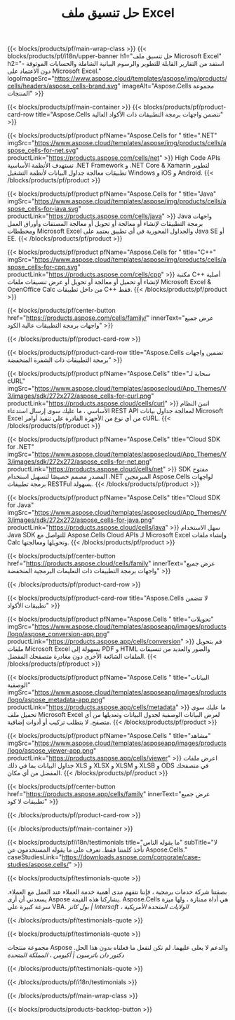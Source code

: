 ﻿---
title: حل تنسيق ملف Excel
weight: 7730
url: /ar/
description: قم بإنشاء تطبيقات معالجة ملفات Excel باستخدام High Code أو Low Code APIs أو No Code Apps لعرض فحص المقارنة أو تحويل ملفات Excel.
---
{{< blocks/products/pf/main-wrap-class >}}
{{< blocks/products/pf/i18n/upper-banner h1="حل تنسيق ملف Microsoft Excel" h2="استفد من التقارير القابلة للتطوير والرسوم البيانية الشاملة والحسابات الموثوقة - دون الاعتماد على Microsoft Excel." logoImageSrc="https://www.aspose.cloud/templates/aspose/img/products/cells/headers/aspose_cells-brand.svg" imageAlt="Aspose.Cells مجموعة المنتجات" >}}

{{< blocks/products/pf/main-container >}}
{{< blocks/products/pf/product-card-row title="Aspose.Cells تتضمن واجهات برمجة التطبيقات ذات الأكواد العالية" >}}

{{< blocks/products/pf/product pfName="Aspose.Cells for " title=".NET" imgSrc="https://www.aspose.cloud/templates/aspose/img/products/cells/aspose_cells-for-net.svg" productLink="https://products.aspose.com/cells/net" >}}
High Code APIs تستهدف الأنظمة الأساسية .NET Framework و .NET Core & Xamarin لتطوير تطبيقات معالجة جداول البيانات لأنظمة التشغيل Windows و iOS و Android.
{{< /blocks/products/pf/product >}}

{{< blocks/products/pf/product pfName="Aspose.Cells for " title="Java" imgSrc="https://www.aspose.cloud/templates/aspose/img/products/cells/aspose_cells-for-java.svg" productLink="https://products.aspose.com/cells/java" >}}
Java واجهات برمجة التطبيقات لإنشاء أو معالجة أو تحويل أو معالجة المصنفات وأوراق العمل ومخططات Microsoft Excel والجداول المحورية في أي تطبيق يعتمد على Java SE أو EE.
{{< /blocks/products/pf/product >}}

{{< blocks/products/pf/product pfName="Aspose.Cells for " title="C++" imgSrc="https://www.aspose.cloud/templates/aspose/img/products/cells/aspose_cells-for-cpp.svg" productLink="https://products.aspose.com/cells/cpp" >}}
مكتبة C++ أصلية لإنشاء أو تحميل أو معالجة أو تحويل أو عرض تنسيقات ملفات Microsoft Excel & OpenOffice Calc من داخل تطبيقات C++ فقط.
{{< /blocks/products/pf/product >}}

{{< blocks/products/pf/center-button href="https://products.aspose.com/cells/family/" innerText="عرض جميع واجهات برمجة التطبيقات عالية الكود" >}}

{{< /blocks/products/pf/product-card-row >}}

{{< blocks/products/pf/product-card-row title="Aspose.Cells تضمين واجهات برمجة التطبيقات ذات الشفرة المنخفضة" >}}

{{< blocks/products/pf/product pfName="Aspose.Cells" title="سحابة لـ cURL" imgSrc="https://www.aspose.cloud/templates/asposecloud/App_Themes/V3/images/sdk/272x272/aspose_cells-for-curl.png" productLink="https://products.aspose.cloud/cells/curl" >}}
انسَ النظام الأساسي ، ما عليك سوى إرسال استدعاء REST API لمعالجة جداول بيانات Microsoft Excel من أي نوع من الأجهزة القادرة على تنفيذ أوامر cURL.
{{< /blocks/products/pf/product >}}

{{< blocks/products/pf/product pfName="Aspose.Cells" title="Cloud SDK for .NET" imgSrc="https://www.aspose.cloud/templates/asposecloud/App_Themes/V3/images/sdk/272x272/aspose_cells-for-net.png" productLink="https://products.aspose.cloud/cells/net" >}}
SDK مفتوح المصدر مصمم خصيصًا لتسهيل استخدام .NET المبرمجين Aspose.Cells لواجهات برمجة تطبيقات RESTFul بسهولة.
{{< /blocks/products/pf/product >}}

{{< blocks/products/pf/product pfName="Aspose.Cells" title="Cloud SDK for Java" imgSrc="https://www.aspose.cloud/templates/asposecloud/App_Themes/V3/images/sdk/272x272/aspose_cells-for-java.png" productLink="https://products.aspose.cloud/cells/java" >}}
سهل الاستخدام Java SDK للتواصل مع Aspose.Cells Cloud APIs لـ Microsoft Excel وإنشاء ملفات Calc وتحويلها ومعالجتها.
{{< /blocks/products/pf/product >}}

{{< blocks/products/pf/center-button href="https://products.aspose.cloud/cells/family" innerText="عرض جميع واجهات برمجة التطبيقات ذات التعليمات البرمجية المنخفضة" >}}

{{< /blocks/products/pf/product-card-row >}}

{{< blocks/products/pf/product-card-row title="Aspose.Cells لا تتضمن تطبيقات الأكواد" >}}

{{< blocks/products/pf/product pfName="Aspose.Cells " title="تحويلات" imgSrc="https://www.aspose.cloud/templates/asposeapp/images/products/logo/aspose_conversion-app.png" productLink="https://products.aspose.app/cells/conversion" >}}
قم بتحويل ملفات Microsoft Excel بسهولة إلى PDF و HTML والصور والعديد من تنسيقات الملفات الشائعة الأخرى دون مغادرة متصفحك المفضل.
{{< /blocks/products/pf/product >}}

{{< blocks/products/pf/product pfName="Aspose.Cells " title="البيانات الوصفية" imgSrc="https://www.aspose.cloud/templates/asposeapp/images/products/logo/aspose_metadata-app.png" productLink="https://products.aspose.app/cells/metadata" >}}
ما عليك سوى تحميل ملف Microsoft Excel لعرض البيانات الوصفية لجدول البيانات وتعديلها من أي متصفح. لا يتطلب تركيب أو أدوات إضافية. 
{{< /blocks/products/pf/product >}}

{{< blocks/products/pf/product pfName="Aspose.Cells " title="مشاهد" imgSrc="https://www.aspose.cloud/templates/asposeapp/images/products/logo/aspose_viewer-app.png" productLink="https://products.aspose.app/cells/viewer" >}}
اعرض ملفات جداول البيانات بما في ذلك XLS و XLSX و XLSM و XLSB و ODS في متصفحك المفضل من أي مكان.
{{< /blocks/products/pf/product >}}

{{< blocks/products/pf/center-button href="https://products.aspose.app/cells/family" innerText="عرض جميع تطبيقات لا كود" >}}

{{< /blocks/products/pf/product-card-row >}}

{{< /blocks/products/pf/main-container >}}

{{< blocks/products/pf/i18n/testimonials title="ما يقوله الناس" subTitle="لا تأخذ كلمتنا فقط. تعرف على ما يقوله المستخدمون عن Aspose.Cells." caseStudiesLink="https://downloads.aspose.com/corporate/case-studies/aspose.cells/" >}}

{{< blocks/products/pf/testimonials-quote >}}
<p class="first">
 بصفتنا شركة خدمات برمجية ، فإننا نتفهم مدى أهمية خدمة العملاء عند العمل مع العملاء. يسعدني أن أرى Aspose يشاركنا هذه القيمة. Aspose.Cells هي أداة ممتازة ، ولها ميزة سرعة كبيرة على VBA.
 <em>
  بول كاتز | Intersoft ، الولايات المتحدة الأمريكية
 </em>
</p>

{{< /blocks/products/pf/testimonials-quote >}}

{{< blocks/products/pf/testimonials-quote >}}
<p class="second">
 مجموعة منتجات Aspose والدعم لا يعلى عليهما. لم نكن لنفعل ما فعلناه بدون هذا الحل.
 <em>
  دكتور دان باترسون | أكيومن ، المملكة المتحدة
 </em>
</p>

{{< /blocks/products/pf/testimonials-quote >}}

{{< /blocks/products/pf/i18n/testimonials >}}

{{< /blocks/products/pf/main-wrap-class >}}

{{< blocks/products/products-backtop-button >}}
